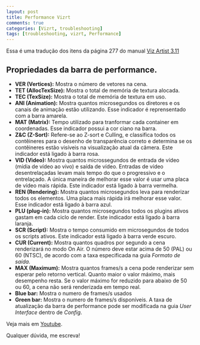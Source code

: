 ```yaml
---
layout: post
title: Performance Vizrt
comments: true
categories: [Vizrt, troubleshooting]
tags: [troubleshooting, vizrt, Performance]
---
```


Essa é uma tradução dos itens da página 277 do manual [Viz Artist 3.11](http://docs.vizrt.com/viz-artist-guide-3.11.pdf#page=277)

## Propriedades da barra de performance.

- **VER (Vertices):** Mostra o número de vetores na cena.
- **TET (AllocTexSize):** Mostra o total de memória de textura alocada.
- **TEC (TexSize):** Mostra o total de memória de textura em uso.
- **ANI (Animation):** Mostra quantos microsegundos os diretores e os canais de animação estão utilizando. Esse indicador é reprensentado com a barra amarela.
- **MAT (Matrix):** Tempo utilizado para tranformar cada container em coordenadas. Esse indicador possui a cor ciano na barra.
- **Z&C (Z-Sort):** Refere-se ao Z-sort e Culling, e classifica todos os contêineres para o desenho de transparência correto e determina se os contêineres estão visíveis na visualização atual da câmera. Este indicador está ligado à barra rosa.
- **VID (Video):** Mostra quantos microssegundos de entrada de vídeo (mídia de vídeo ao vivo) e saída de vídeo. Entradas de vídeo desentrelaçadas levam mais tempo do que o progressivo e o entrelaçado.
  A única maneira de melhorar esse valor é usar uma placa de vídeo mais rápida. Este indicador está ligado à barra vermelha.
- **REN (Rendering):** Mostra quantos microsegundos leva para renderizar todos os elementos.
  Uma placa mais rápida irá melhorar esse valor. Esse indicador está ligado à barra azul.
- **PLU (plug-in):** Mostra quantos microsegundos todos os plugins ativos gastam em cada ciclo de render. Este indicador está ligado à barra laranja.
- **SCR (Script):** Mostra o tempo consumido em microsegundos de todos os scripts ativos. Este indicador está ligado à barra verde escuro.
- **CUR (Current):** Mostra quantos quadros por segundo a cena renderizará no modo On Air.
  O número deve estar acima de 50 (PAL) ou 60 (NTSC), de acordo com a taxa especificada na guia _Formato de saída_.
- **MAX (Maximum):** Mostra quantos frames/s a cena pode renderizar sem esperar pelo retorno vertical. Quanto maior o valor máximo, mais desempenho resta. Se o valor máximo for reduzido para abaixo de 50 ou 60, a cena não será renderizada em tempo real.
- **Blue bar:** Mostra o numero de frames/s usados
- **Green bar:** Mostra o numero de frames/s disponíveis.
  A taxa de atualização da barra de performance pode ser modificada na guia _User Interface_ dentro de _Config_.

Veja mais em [Youtube](https://youtu.be/z7Iu4OsoUq0).

Qualquer dúvida, me escreva!
